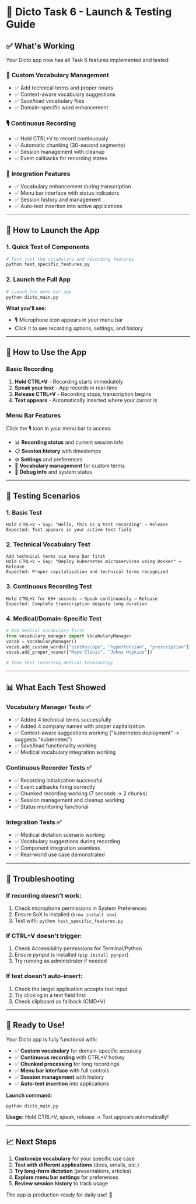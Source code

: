 # 🎯 Dicto Task 6 - Launch & Testing Guide

## ✅ What's Working

Your Dicto app now has all Task 6 features implemented and tested:

### 📝 **Custom Vocabulary Management**
- ✅ Add technical terms and proper nouns
- ✅ Context-aware vocabulary suggestions
- ✅ Save/load vocabulary files
- ✅ Domain-specific word enhancement

### 🎙️ **Continuous Recording**
- ✅ Hold CTRL+V to record continuously
- ✅ Automatic chunking (30-second segments)
- ✅ Session management with cleanup
- ✅ Event callbacks for recording states

### 🔗 **Integration Features**
- ✅ Vocabulary enhancement during transcription
- ✅ Menu bar interface with status indicators
- ✅ Session history and management
- ✅ Auto-text insertion into active applications

---

## 🚀 How to Launch the App

### 1. **Quick Test of Components**
```bash
# Test just the vocabulary and recording features
python test_specific_features.py
```

### 2. **Launch the Full App**
```bash
# Launch the menu bar app
python dicto_main.py
```

**What you'll see:**
- 🎙️ Microphone icon appears in your menu bar
- Click it to see recording options, settings, and history

---

## 🎹 How to Use the App

### **Basic Recording**
1. **Hold CTRL+V** - Recording starts immediately
2. **Speak your text** - App records in real-time
3. **Release CTRL+V** - Recording stops, transcription begins
4. **Text appears** - Automatically inserted where your cursor is

### **Menu Bar Features**
Click the 🎙️ icon in your menu bar to access:
- 📊 **Recording status** and current session info
- 📋 **Session history** with timestamps
- ⚙️ **Settings** and preferences
- 📝 **Vocabulary management** for custom terms
- 🔧 **Debug info** and system status

---

## 🧪 Testing Scenarios

### **1. Basic Test**
```
Hold CTRL+V → Say: "Hello, this is a test recording" → Release
Expected: Text appears in your active text field
```

### **2. Technical Vocabulary Test**
```
Add technical terms via menu bar first
Hold CTRL+V → Say: "Deploy kubernetes microservices using Docker" → Release
Expected: Proper capitalization and technical terms recognized
```

### **3. Continuous Recording Test**
```
Hold CTRL+V for 60+ seconds → Speak continuously → Release
Expected: Complete transcription despite long duration
```

### **4. Medical/Domain-Specific Test**
```python
# Add medical vocabulary first
from vocabulary_manager import VocabularyManager
vocab = VocabularyManager()
vocab.add_custom_words(["stethoscope", "hypertension", "prescription"])
vocab.add_proper_nouns(["Mayo Clinic", "Johns Hopkins"])

# Then test recording medical terminology
```

---

## 📊 What Each Test Showed

### **Vocabulary Manager Tests** ✅
- ✅ Added 4 technical terms successfully
- ✅ Added 4 company names with proper capitalization
- ✅ Context-aware suggestions working ("kubernetes deployment" → suggests "kubernetes")
- ✅ Save/load functionality working
- ✅ Medical vocabulary integration working

### **Continuous Recorder Tests** ✅
- ✅ Recording initialization successful
- ✅ Event callbacks firing correctly
- ✅ Chunked recording working (7 seconds → 2 chunks)
- ✅ Session management and cleanup working
- ✅ Status monitoring functional

### **Integration Tests** ✅
- ✅ Medical dictation scenario working
- ✅ Vocabulary suggestions during recording
- ✅ Component integration seamless
- ✅ Real-world use case demonstrated

---

## 🔧 Troubleshooting

### **If recording doesn't work:**
1. Check microphone permissions in System Preferences
2. Ensure SoX is installed (`brew install sox`)
3. Test with: `python test_specific_features.py`

### **If CTRL+V doesn't trigger:**
1. Check Accessibility permissions for Terminal/Python
2. Ensure pynput is installed (`pip install pynput`)
3. Try running as administrator if needed

### **If text doesn't auto-insert:**
1. Check the target application accepts text input
2. Try clicking in a text field first
3. Check clipboard as fallback (CMD+V)

---

## 🎉 Ready to Use!

Your Dicto app is fully functional with:

- ✅ **Custom vocabulary** for domain-specific accuracy
- ✅ **Continuous recording** with CTRL+V hotkey
- ✅ **Chunked processing** for long recordings
- ✅ **Menu bar interface** with full controls
- ✅ **Session management** with history
- ✅ **Auto-text insertion** into applications

**Launch command:**
```bash
python dicto_main.py
```

**Usage:**
Hold CTRL+V, speak, release → Text appears automatically!

---

## 📈 Next Steps

1. **Customize vocabulary** for your specific use case
2. **Test with different applications** (docs, emails, etc.)
3. **Try long-form dictation** (presentations, articles)
4. **Explore menu bar settings** for preferences
5. **Review session history** to track usage

The app is production-ready for daily use! 🚀 